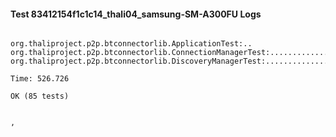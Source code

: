 #### Test 83412154f1c1c14_thali04_samsung-SM-A300FU Logs


```

org.thaliproject.p2p.btconnectorlib.ApplicationTest:..
org.thaliproject.p2p.btconnectorlib.ConnectionManagerTest:..........................
org.thaliproject.p2p.btconnectorlib.DiscoveryManagerTest:................................................

Time: 526.726

OK (85 tests)


,
```
